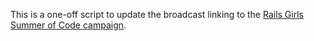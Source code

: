 This is a one-off script to update the broadcast linking to the [Rails Girls Summer of Code campaign](https://railsgirlssummerofcode.org/campaign/?utm_source=g).
